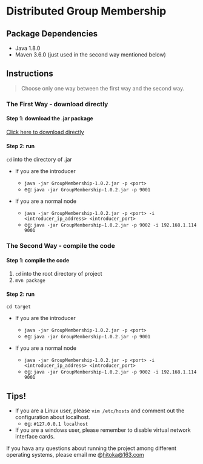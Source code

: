 # Distributed Group Membership
## Package Dependencies

- Java 1.8.0
- Maven 3.6.0 (just used in the second way mentioned below)

## Instructions

> Choose only one way between the first way and the second way.

### The First Way - download directly

#### Step 1: download the .jar package

[Click here to download directly](https://github.com/ChenCyl/GroupMembership/releases/download/v1.0.1/GroupMembership-1.0-SNAPSHOT.jar)

#### Step 2: run

`cd` into the directory of .jar

- If you are the introducer
  - `java -jar GroupMembership-1.0.2.jar -p <port> `
  - eg: `java -jar GroupMembership-1.0.2.jar -p 9001`

- If you are a normal node
  - `java -jar GroupMembership-1.0.2.jar -p <port> -i <introducer_ip_address> <introducer_port> `
  - eg: `java -jar GroupMembership-1.0.2.jar -p 9002 -i 192.168.1.114 9001`

### The Second Way - compile the code

#### Step 1: compile the code

1. `cd` into the root directory of project
2. `mvn package`

#### Step 2: run

`cd target`

- If you are the introducer
  - `java -jar GroupMembership-1.0.2.jar -p <port> `
  - eg: `java -jar GroupMembership-1.0.2.jar -p 9001`

- If you are a normal node
  - `java -jar GroupMembership-1.0.2.jar -p <port> -i <introducer_ip_address> <introducer_port> `
  - eg: `java -jar GroupMembership-1.0.2.jar -p 9002 -i 192.168.1.114 9001`

## Tips!

- If you are a Linux user, please `vim /etc/hosts` and comment out the configuration about localhost.
  - eg: `#127.0.0.1	localhost`
- If you are a windows user, please remember to disable virtual network interface cards.

If you hava any questions about running the project among different operating systems, please email me @hitoka@163.com

